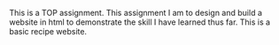 This is a TOP assignment.
This assignment I am to design and build a website in html to demonstrate the skill I have learned thus far.
This is a basic recipe website.